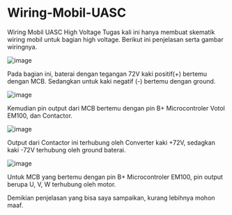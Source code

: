 # Wiring-Mobil-UASC
Wiring Mobil UASC High Voltage
Tugas kali ini hanya membuat skematik wiring mobil untuk bagian high voltage. Berikut ini penjelasan serta gambar wiringnya.

![image](https://github.com/BimaWahyuM/Wiring-Mobil-UASC/assets/171734122/05f42ce8-7aa6-46da-91d0-d100871a99f8)

Pada bagian ini, baterai dengan tegangan 72V kaki positif(+) bertemu dengan MCB. Sedangkan untuk kaki negatif (-) bertemu dengan ground. 

![image](https://github.com/BimaWahyuM/Wiring-Mobil-UASC/assets/171734122/ccd882c5-883c-41bd-8011-61559acd738b)

Kemudian pin output dari MCB bertemu dengan pin B+ Microcontroler Votol EM100, dan Contactor.

![image](https://github.com/BimaWahyuM/Wiring-Mobil-UASC/assets/171734122/fcc92b37-b629-4b43-af36-d67c2322fb0a)

Output dari Contactor ini terhubung oleh Converter kaki +72V, sedagkan kaki -72V terhubung oleh ground baterai. 

![image](https://github.com/BimaWahyuM/Wiring-Mobil-UASC/assets/171734122/9de95f08-6f56-40db-ac6d-b26743e6a1fe)

Untuk MCB yang bertemu dengan pin B+ Microcontroler EM100, pin output berupa U, V, W  terhubung oleh motor.

Demikian penjelasan yang bisa saya sampaikan, kurang lebihnya mohon maaf. 
